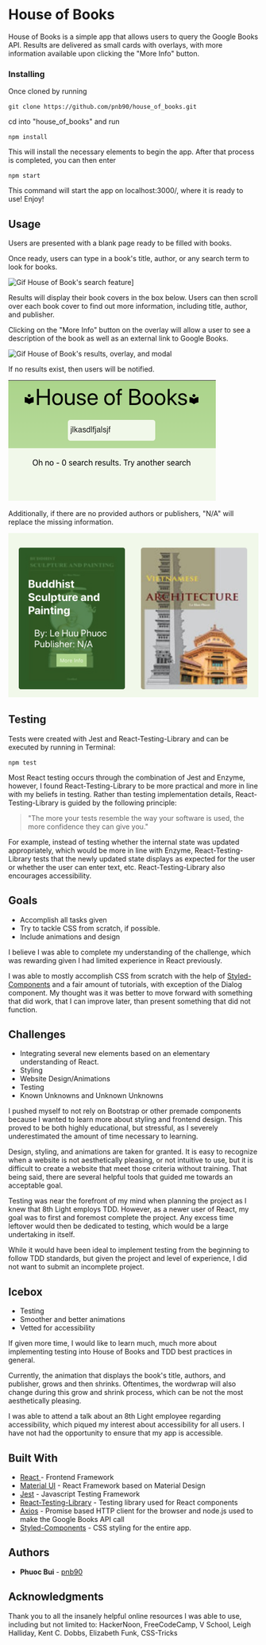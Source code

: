 # House of Books

House of Books is a simple app that allows users to query the Google Books API. Results are delivered as small cards with overlays, with more information available upon clicking the "More Info" button.

### Installing
Once cloned by running

```
git clone https://github.com/pnb90/house_of_books.git
```

cd into "house_of_books" and run 

```
npm install
```

This will install the necessary elements to begin the app. After that process is completed, you can then enter

```
npm start
```

This command will start the app on localhost:3000/, where it is ready to use! Enjoy!

## Usage
Users are presented with a blank page ready to be filled with books.

Once ready, users can type in a book's title, author, or any search term to look for books.

  <img src="https://media.giphy.com/media/YSeTvY26YBwBY53Xlp/giphy.gif" alt="Gif House of Book's search feature]">
 

Results will display their book covers in the box below. Users can then scroll over each book cover to find out more information, including title, author, and publisher.

Clicking on the "More Info" button on the overlay will allow a user to see a description of the book as well as an external link to Google Books.

  <img src="https://media.giphy.com/media/dvyIpITSA6iIDG1B8v/giphy.gif" alt="Gif House of Book's results, overlay, and modal">
  
If no results exist, then users will be notified. 

  <img src="./assets/images/NoResults.png" alt="Image of no results">
  
Additionally, if there are no provided authors or publishers, "N/A" will replace the missing information.

  <img src="./assets/images/MissingPublisher.png" alt="Image of no results">


## Testing
Tests were created with Jest and React-Testing-Library and can be executed by running in Terminal:

```
npm test
```

Most React testing occurs through the combination of Jest and Enzyme, however, I found React-Testing-Library to be more practical and more in line with my beliefs in testing. Rather than testing implementation details, React-Testing-Library is guided by the following principle: 

> "The more your tests resemble the way your software is used, the more confidence they can give you."

For example, instead of testing whether the internal state was updated appropriately, which would be more in line with Enzyme, React-Testing-Library tests that the newly updated state displays as expected for the user or whether the user can enter text, etc. React-Testing-Library also encourages accessibility. 

## Goals
  - Accomplish all tasks given
  - Try to tackle CSS from scratch, if possible.
  - Include animations and design

I believe I was able to complete my understanding of the challenge, which was rewarding given I had limited experience in React previously. 

I was able to mostly accomplish CSS from scratch with the help of [Styled-Components](https://www.styled-components.com/) and a fair amount of tutorials, with exception of the Dialog component. My thought was it was better to move forward with something that did work, that I can improve later, than present something that did not function.

## Challenges
  - Integrating several new elements based on an elementary understanding of React.
  - Styling
  - Website Design/Animations
  - Testing
  - Known Unknowns and Unknown Unknowns

I pushed myself to not rely on Bootstrap or other premade components because I wanted to learn more about styling and frontend design. This proved to be both highly educational, but stressful, as I severely underestimated the amount of time necessary to learning.  

Design, styling, and animations are taken for granted. It is easy to recognize when a website is not aesthetically pleasing, or not intuitive to use, but it is difficult to create a website that meet those criteria without training. That being said, there are several helpful tools that guided me towards an acceptable goal.

Testing was near the forefront of my mind when planning the project as I knew that 8th Light employs TDD. However, as a newer user of React, my goal was to first and foremost complete the project. Any excess time leftover would then be dedicated to testing, which would be a large undertaking in itself.

While it would have been ideal to implement testing from the beginning to follow TDD standards, but given the project and level of experience, I did not want to submit an incomplete project.

## Icebox
  - Testing
  - Smoother and better animations
  - Vetted for accessibility

If given more time, I would like to learn much, much more about implementing testing into House of Books and TDD best practices in general.

Currently, the animation that displays the book's title, authors, and publisher, grows and then shrinks. Oftentimes, the wordwrap will also change during this grow and shrink process, which can be not the most aesthetically pleasing.

I was able to attend a talk about an 8th Light employee regarding accessibility, which piqued my interest about accessibility for all users. I have not had the opportunity to ensure that my app is accessible.

## Built With

* [React ](https://reactjs.org/) - Frontend Framework
* [Material UI](https://material-ui.com/) - React Framework based on Material Design
* [Jest](https://jestjs.io/) - Javascript Testing Framework
* [React-Testing-Library](https://testing-library.com/) - Testing library used for React components
* [Axios](https://github.com/axios/axios) - Promise based HTTP client for the browser and node.js used to make the Google Books API call
* [Styled-Components](https://www.styled-components.com/) - CSS styling for the entire app.

## Authors

* **Phuoc Bui** - [pnb90](https://github.com/pnb90)

## Acknowledgments

Thank you to all the insanely helpful online resources I was able to use, including but not limited to: HackerNoon, FreeCodeCamp, V School, Leigh Halliday, Kent C. Dobbs, Elizabeth Funk, CSS-Tricks